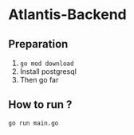 # Atlantis-Backend

## Preparation
1. `go mod download`
2. Install postgresql
3. Then go far

## How to run ? 
```go run main.go```
